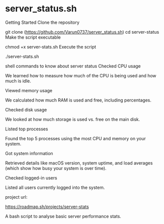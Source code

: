 # server_status.sh
Getting Started
Clone the repository

git clone (https://github.com/Varun0737/server_status.sh)
cd server-status
Make the script executable

chmod +x server-stats.sh
Execute the script

./server-stats.sh


shell commands to know about server status
Checked CPU usage

We learned how to measure how much of the CPU is being used and how much is idle.

Viewed memory usage

We calculated how much RAM is used and free, including percentages.

Checked disk usage

We looked at how much storage is used vs. free on the main disk.

Listed top processes

Found the top 5 processes using the most CPU and memory on your system.

Got system information

Retrieved details like macOS version, system uptime, and load averages (which show how busy your system is over time).

Checked logged-in users

Listed all users currently logged into the system.

project url:

https://roadmap.sh/projects/server-stats

A bash script to analyse basic server performance stats.



